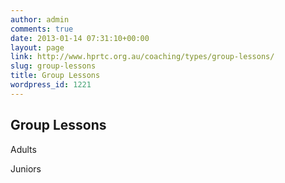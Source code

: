 ```yaml
---
author: admin
comments: true
date: 2013-01-14 07:31:10+00:00
layout: page
link: http://www.hprtc.org.au/coaching/types/group-lessons/
slug: group-lessons
title: Group Lessons
wordpress_id: 1221
---
```


## Group Lessons


Adults



Juniors




